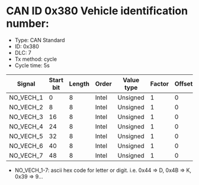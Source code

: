 # CAN ID 0x380 Vehicle identification number:
- Type: CAN Standard
- ID: 0x380
- DLC: 7
- Tx method: cycle
- Cycle time: 5s

|Signal|Start bit|Length|Order|Value type|Factor|Offset|Unit|
|------|---------|------|-----|----------|------|------|----|
|NO_VECH_1|0|8|Intel|Unsigned|1|0||
|NO_VECH_2|8|8|Intel|Unsigned|1|0||
|NO_VECH_3|16|8|Intel|Unsigned|1|0||
|NO_VECH_4|24|8|Intel|Unsigned|1|0||
|NO_VECH_5|32|8|Intel|Unsigned|1|0||
|NO_VECH_6|40|8|Intel|Unsigned|1|0||
|NO_VECH_7|48|8|Intel|Unsigned|1|0||

- NO_VECH_1-7: ascii hex code for letter or digit. i.e. 0x44 => D, 0x4B => K, 0x39 => 9...